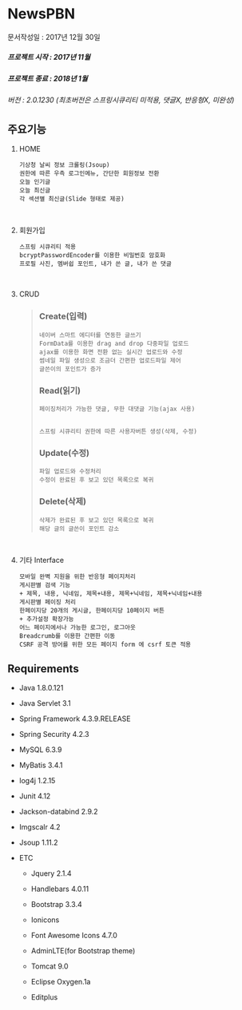 # NewsPBN

문서작성일 : 2017년 12월 30일

##### 프로젝트 시작 : 2017년 11월

##### 프로젝트 종료 : 2018년 1월

###### 버전 : 2.0.1230 (최초버전은 스프링시큐리티 미적용, 댓글X, 반응형X, 미완성)





## 주요기능

1. HOME

   ```
   기상청 날씨 정보 크롤링(Jsoup)
   권한에 따른 우측 로그인메뉴, 간단한 회원정보 전환
   오늘 인기글
   오늘 최신글
   각 섹션별 최신글(Slide 형태로 제공)
   ```

   ​


1. 회원가입

   ```
   스프링 시큐리티 적용
   bcryptPasswordEncoder를 이용한 비밀번호 암호화 
   프로필 사진, 멤버쉽 포인트, 내가 쓴 글, 내가 쓴 댓글
   ```

   ​

2. CRUD

   > ### Create(입력)
   >
   > ```
   > 네이버 스마트 에디터를 연동한 글쓰기
   > FormData를 이용한 drag and drop 다중파일 업로드
   > ajax를 이용한 화면 전환 없는 실시간 업로드와 수정
   > 썸네일 파일 생성으로 조금더 간편한 업로드파일 제어
   > 글쓴이의 포인트가 증가
   > ```
   >
   > ### Read(읽기)
   >
   > ```
   > 페이징처리가 가능한 댓글, 무한 대댓글 기능(ajax 사용)
   >
   >
   > 스프링 시큐리티 권한에 따른 사용자버튼 생성(삭제, 수정)
   > ```
   >
   > ### Update(수정)
   >
   > ```
   > 파일 업로드와 수정처리
   > 수정이 완료된 후 보고 있던 목록으로 복귀
   > ```
   >
   > ### Delete(삭제)
   >
   > ```
   > 삭제가 완료된 후 보고 있던 목록으로 복귀
   > 해당 글의 글쓴이 포인트 감소
   > ```

   ​

3. 기타 Interface

   ```
   모바일 완벽 지원을 위한 반응형 페이지처리
   게시판별 검색 기능
   + 제목, 내용, 닉네임, 제목+내용, 제목+닉네임, 제목+닉네임+내용
   게시판별 페이징 처리
   한페이지당 20개의 게시글, 한페이지당 10페이지 버튼 
   + 추가설정 확장가능
   어느 페이지에서나 가능한 로그인, 로그아웃
   Breadcrumb를 이용한 간편한 이동
   CSRF 공격 방어를 위한 모든 페이지 form 에 csrf 토큰 적용
   ```



## Requirements

- Java 1.8.0.121

- Java Servlet 3.1

- Spring Framework 4.3.9.RELEASE

- Spring Security 4.2.3

- MySQL 6.3.9

- MyBatis 3.4.1

- log4j 1.2.15

- Junit 4.12

- Jackson-databind 2.9.2

- Imgscalr 4.2

- Jsoup 1.11.2

- ETC

  - Jquery 2.1.4
  - Handlebars 4.0.11


  - Bootstrap 3.3.4

  - Ionicons

  - Font Awesome Icons 4.7.0

  - AdminLTE(for Bootstrap theme)

  - Tomcat 9.0

  - Eclipse Oxygen.1a

  - Editplus

    ​

  ​





